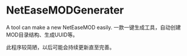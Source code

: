 # NetEaseMODGenerater
A tool can make a new NetEaseMOD easily.
一款一键生成工具，自动创建MOD目录结构、生成UUID等。

此程序较简陋，以后可能会持续更新直至完善。

[](https://github.com/AiEson/NetEaseMODGenerater/blob/master/img/1.png)

[](https://github.com/AiEson/NetEaseMODGenerater/blob/master/img/2.png)

[](https://github.com/AiEson/NetEaseMODGenerater/blob/master/img/3.png)
